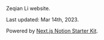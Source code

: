 Zeqian Li website. 

Last updated: Mar 14th, 2023. 

Powered by [Next.js Notion Starter Kit](https://github.com/transitive-bullshit/nextjs-notion-starter-kit). 